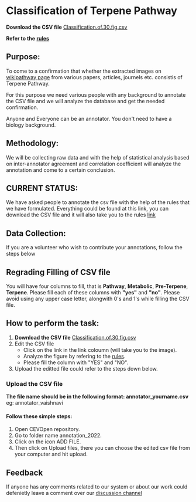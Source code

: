 # Classification of Terpene Pathway

**Download the CSV file** [Classification.of.30.fig.csv](https://github.com/petermr/CEVOpen/files/7976813/Classification.of.30.fig.csv)

**Refer to the** [**rules**](https://github.com/petermr/CEVOpen/wiki/Rules-for-Classification-of-terpene-pathway)

## Purpose:

To come to a confirmation that whether the extracted images on [wikipathway page](https://gladstone-bioinformatics.shinyapps.io/shiny-terpeneplant/) from various papers, articles, journels etc. consistis of Terpene Pathway. 

For this purpose we need various people with any background to annotate the CSV file and we will analyze the database and get the needed confirmation. 

Anyone and Everyone can be an annotator. You don't need to have a biology background. 

## Methodology:

We will be collecting raw data and with the help of statistical analysis based on inter-annotator agreement and correlation coefficient will analyze the annotation and come to a certain conclusion.

## CURRENT STATUS:

We have asked people to annotate the csv file with the help of the rules that we have formulated. Everything could be found at this link, you can download the CSV file and it will also take you to the rules [link](https://github.com/petermr/petermr/discussions/4#discussioncomment-2017118)

## Data Collection: 
If you are a volunteer who wish to contribute your annotations, follow the steps below

[//]: # (### Download the annotation template)

## Regrading Filling of CSV file
You will have four columns to fill, that is **Pathway**, **Metabolic**, **Pre-Terpene**, **Terpene**. Please fill each of these columns with **"yes"** and **"no"**. Please avoid using any upper case letter, alongwith 0's and 1's while filling the CSV file.

## How to perform the task:

1. **Download the CSV file** [Classification.of.30.fig.csv](https://github.com/petermr/CEVOpen/files/7976813/Classification.of.30.fig.csv)
2. Edit the CSV file 
   - Click on the link in the link coloumn (will take you to the image).
   - Analyze the figure by refering to the [rules](https://github.com/petermr/CEVOpen/wiki/Rules-for-Classification-of-terpene-pathway). 
   - Please fill the column with "YES" and "NO".
3. Upload the editted file could refer to the steps down below.

### Upload the CSV file

**The file name should be in the following format: annotator_yourname.csv**  
eg: annotator_vaishnavi

#### Follow these simple steps:
1. Open CEVOpen repository.
2. Go to folder name annotation_2022.
3. Click on the icon ADD FILE.
4. Then click on Upload files, there you can choose the edited csv file from your computer and hit upload.

## Feedback

If anyone has any comments related to our system or about our work could defenietly leave a comment over our [discussion channel](https://github.com/petermr/petermr/discussions/4#discussion-3783455)


